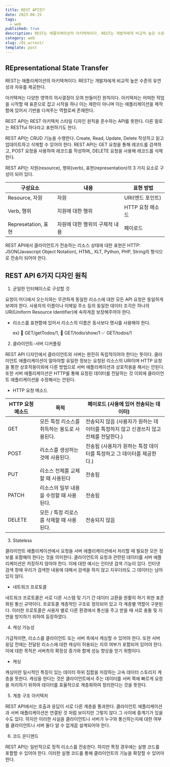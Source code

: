 ```yaml
---
title: REST API란?
date: 2023-06-15
tags:
  - web
published: true
description: REST는 애플리케이션의 아키텍쳐이다. REST는 개발자에게 비교적 높은 수준의 유연성과 자유를 제공한다. 아키텍쳐는 다양한 영역의 의사결정이 모여 만들어진 원칙이다. 아키텍처는 어떠한 작업을 시작할 때 표준으로 잡고 시작을 하나 이는 제한이 아니며 이는 애플리케이션을 제작함에 있어서 기반을 다져주는 역할로써 존재한다......
category: web
slug: /01_w/rest/
template: post
---
```


## REpresentational State Transfer

REST는 애플리케이션의 아키텍쳐이다. REST는 개발자에게 비교적 높은 수준의 유연성과 자유를 제공한다.

아키텍쳐는 다양한 영역의 의사결정이 모여 만들어진 원칙이다. 아키텍처는 어떠한 작업을 시작할 때 표준으로 잡고 시작을 하나 이는 제한이 아니며 이는 애플리케이션을 제작함에 있어서 기반을 다져주는 역할로써 존재한다.

REST API는 REST 아키텍처 스타일 디자인 원칙을 준수하는 API를 뜻한다. 다른 말로는 RESTful 하다라고 표현하기도 한다.

REST API는 CRUD 기능을 수행한다. Create, Read, Update, Delete 작성하고 읽고 업데이트하고 삭제할 수 있어야 한다. REST API는 GET 요청을 통해 레코드를 검색하고, POST 요청을 사용하여 레코드를 작성하며, DELETE 요청을 사용해 레코드를 삭제한다.

REST API는 자원(resource), 행위(verb), 표현(representation)의 3 가지 요소로 구성이 되어 있다.

| 구성요소            | 내용                           | 표현 방법        |
| ------------------- | ------------------------------ | ---------------- |
| Resource, 자원      | 자원                           | URI(엔드 포인트) |
| Verb, 행위          | 지원에 대한 행위               | HTTP 요청 메소드 |
| Represetation, 표현 | 자원에 대한 행위의 구체적 내용 | 페이로드         |

REST API에서 클라이언트가 전송하는 리소스 상태에 대한 표현은
HTTP: JSON(Javascript Object Notation), HTML, XLT, Python, PHP, String의 형식으로 전송이 되어야 한다.

## REST API 6가지 디자인 원칙

1.  균일한 인터페이스로 구성할 것

요청이 어디에서 오는지와는 무관하게 동일한 리소스에 대한 모든 API 요청은 동일하게 보여야 한다. 사용자의 이름이나 이메일 주소 등의 동일한 데이터 조각은 하나의 URI(Uniform Resource Identifier)에 속하게끔 보장해주어야 한다.

- 리소스를 표현함에 있어서 리소스의 이름은 동사보다 명사를 사용해야 한다.

  ex) 🚫 GET/getTodos/1, 🚫 GET/todo/show/1 ✅ GET/todos/1

2.  클라이언트-서버 디커플링

REST API 디자인에서 클라이언트와 서버는 완전히 독립적이어야 한다는 뜻이다. 클라이언트 애플리케이션이 알아야할 유일한 정보는 요청된 리소스의 URI이며 HTTP 요청을 통한 상호작용이외에 다른 방법으로 서버 애플리케이션과 상호작용을 해서는 안된다. 또한 서버 애플리케이션은 HTTP를 통해 요청된 데이터를 전달하는 것 이외에 클라이언트 애플리케이션을 수정해서는 안된다.

- HTTP 요청 메소드

| HTTP 요청 메소드 | 목적                                         | 페이로드 (사용에 있어 전송되는 데이터)                                                |
| ---------------- | -------------------------------------------- | ------------------------------------------------------------------------------------- |
| GET              | 모든 특정 리소스를 취득하는 용도로 사용된다. | 전송되지 않음 (사용자가 원하는 데이터를 특정하지 않고 신경쓰지 않고 전체를 전달한다.) |
| POST             | 리소스를 생성하는 것에 사용된다.             | 전송됨 (사용자가 원하는 특정 데이터를 특정하고 그 데이터를 제공한다.)                 |
| PUT              | 리소스 전체를 교체할 때 사용된다             | 전송됨                                                                                |
| PATCH            | 리소스의 일부 내용을 수정할 때 사용된다.     | 전송됨                                                                                |
| DELETE           | 모든 / 특정 리로스를 삭제할 때 사용된다.     | 전송되지 않음                                                                         |

3.  Stateless

클라이언트 애플리케이션에서 요청을 서버 애플리케이션에서 처리할 때 필요한 모든 정보를 포함해야 한다는 것을 의미한다. 클라이언트의 요청과 관련된 데이터를 서버 애플리케이션은 저장하지 않아야 한다. 이에 대한 예시는 인터넷 검색 기능이 있다. 인터넷 검색 창에 우리가 검색한 내용에 대해서 검색을 하지 않고 지우더라도 그 데이터는 남아 있지 않다.

- 네트워크 프로토콜

네트워크 프로토콜은 서로 다른 시스템 및 기기 간 데이터 교환을 원활히 하기 위한 표준화된 통신 규약이다. 프로토콜 계층적인 구조로 정의되어 있고 각 계층별 역할이 구분된다. 이러한 프로토콜은 사용자 별로 다른 환경에서 통신을 주고 받을 때 서로 충돌 및 지연을 방지하기 위하여 등장하였다.

4.  캐싱 가능성

가급적이면, 리소스를 클라이언트 또는 서버 측에서 캐싱할 수 있어야 한다. 또한 서버 응답 전에는 전달된 리소스에 대한 캐싱이 허용되는 지의 여부가 포함되어 있어야 한다. 이에 대한 목적은 서버측의 확정성 증가와 함께 성능 향상을 얻기 위함이다.

- 캐싱

캐싱이란 일시적인 특징이 있는 데이터 하위 집합을 저장하는 고속 데이터 스토리지 계층을 뜻한다. 캐싱을 한다는 것은 클라이언트에서 주는 데이터를 서버 쪽에 빠르게 요청을 처리하기 위하여 데이터를 효율적으로 계층화하여 정리한다는 것을 뜻한다.

5.  계층 구조 아키텍처

REST API에서는 호출과 응답이 서로 다른 계층을 통과한다. 클라이언트 애플리케이션과 서버 애플리케이션은 연결된 것 처럼 보이지만 그렇지 않다 그 사이에 중계기가 있을 수도 있다. 하지만 이러한 사실을 클라이언트나 서버가 누구와 통신하는지에 대한 여부를 클라이언트나 서버 둘다 알 수 없게끔 설계되어야 한다.

6.  코드 온디맨드

REST API는 일반적으로 정적 리소스를 전송한다. 하지만 특정 경우에는 실행 코드를 포함할 수 있어야 한다. 이러한 실행 코드를 통해 클라이언트의 기능을 확장할 수 있어야 한다.

